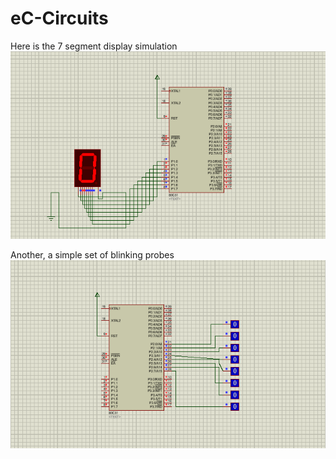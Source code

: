 # eC-Circuits

Here is the 7 segment display simulation
![gif-image](https://github.com/monsij/eC-Circuits/blob/master/7Disp.gif)

Another, a simple set of blinking probes
![gif-image](https://github.com/monsij/eC-Circuits/blob/master/blink.gif)
